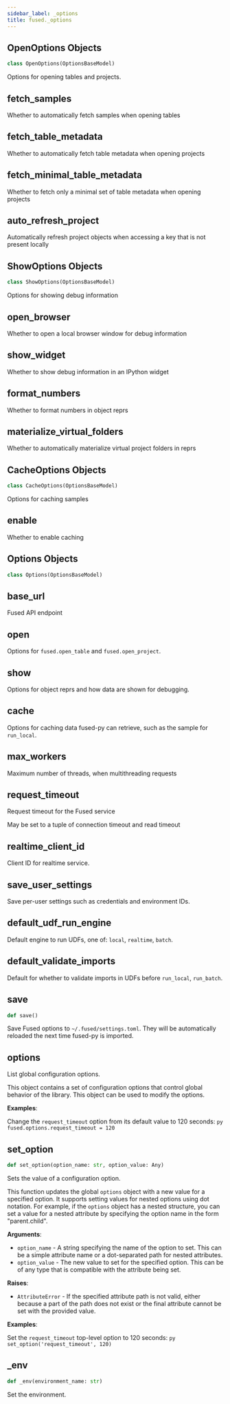 ```yaml
---
sidebar_label: _options
title: fused._options
---
```


## OpenOptions Objects

```python
class OpenOptions(OptionsBaseModel)
```

Options for opening tables and projects.

## fetch\_samples

Whether to automatically fetch samples when opening tables

## fetch\_table\_metadata

Whether to automatically fetch table metadata when opening projects

## fetch\_minimal\_table\_metadata

Whether to fetch only a minimal set of table metadata when opening projects

## auto\_refresh\_project

Automatically refresh project objects when accessing a key that is not present locally

## ShowOptions Objects

```python
class ShowOptions(OptionsBaseModel)
```

Options for showing debug information

## open\_browser

Whether to open a local browser window for debug information

## show\_widget

Whether to show debug information in an IPython widget

## format\_numbers

Whether to format numbers in object reprs

## materialize\_virtual\_folders

Whether to automatically materialize virtual project folders in reprs

## CacheOptions Objects

```python
class CacheOptions(OptionsBaseModel)
```

Options for caching samples

## enable

Whether to enable caching

## Options Objects

```python
class Options(OptionsBaseModel)
```

## base\_url

Fused API endpoint

## open

Options for `fused.open_table` and `fused.open_project`.

## show

Options for object reprs and how data are shown for debugging.

## cache

Options for caching data fused-py can retrieve, such as
the sample for `run_local`.

## max\_workers

Maximum number of threads, when multithreading requests

## request\_timeout

Request timeout for the Fused service

May be set to a tuple of connection timeout and read timeout

## realtime\_client\_id

Client ID for realtime service.

## save\_user\_settings

Save per-user settings such as credentials and environment IDs.

## default\_udf\_run\_engine

Default engine to run UDFs, one of: `local`, `realtime`, `batch`.

## default\_validate\_imports

Default for whether to validate imports in UDFs before `run_local`,
`run_batch`.

## save

```python
def save()
```

Save Fused options to `~/.fused/settings.toml`. They will be automatically
reloaded the next time fused-py is imported.

## options

List global configuration options.

This object contains a set of configuration options that control global behavior of the library. This object can be used to modify the options.

**Examples**:

  Change the `request_timeout` option from its default value to 120 seconds:
    ```py
    fused.options.request_timeout = 120
    ```

## set\_option

```python
def set_option(option_name: str, option_value: Any)
```

Sets the value of a configuration option.

This function updates the global `options` object with a new value for a specified option.
It supports setting values for nested options using dot notation. For example, if the
`options` object has a nested structure, you can set a value for a nested attribute
by specifying the option name in the form "parent.child".

**Arguments**:

- `option_name` - A string specifying the name of the option to set. This can be a simple
  attribute name or a dot-separated path for nested attributes.
- `option_value` - The new value to set for the specified option. This can be of any type
  that is compatible with the attribute being set.
  

**Raises**:

- `AttributeError` - If the specified attribute path is not valid, either because a part
  of the path does not exist or the final attribute cannot be set with
  the provided value.
  

**Examples**:

  Set the `request_timeout` top-level option to 120 seconds:
    ```py
    set_option('request_timeout', 120)
    ```

## \_env

```python
def _env(environment_name: str)
```

Set the environment.


